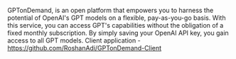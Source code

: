 GPTonDemand, is an open platform that empowers you to harness the potential of OpenAI's GPT models on a flexible, pay-as-you-go basis. With this service, you can access GPT's capabilities without the obligation of a fixed monthly subscription. By simply saving your OpenAI API key, you gain access to all GPT models.
Client application - https://github.com/RoshanAdi/GPTonDemand-Client

